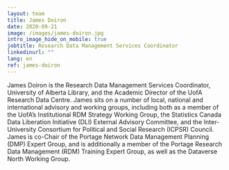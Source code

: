 ```yaml
---
layout: team
title: James Doiron
date: 2020-09-21
image: /images/james-doiron.jpg
intro_image_hide_on_mobile: true
jobtitle: Research Data Management Services Coordinator
linkedinurl: ""
lang: en
ref: james-doiron
---
```


James Doiron is the Research Data Management Services Coordinator, University of Alberta Library, and the Academic Director of the UofA Research Data Centre. James sits on a number of local, national and international advisory and working groups, including both as a member of the UofA’s Institutional RDM Strategy Working Group, the Statistics Canada Data Liberation Initiative (DLI) External Advisory Committee, and the Inter-University Consortium for Political and Social Research (ICPSR) Council. James is co-Chair of the Portage Network Data Management Planning (DMP) Expert Group, and is additionally a member of the Portage Research Data Management (RDM) Training Expert Group, as well as the Dataverse North Working Group.
